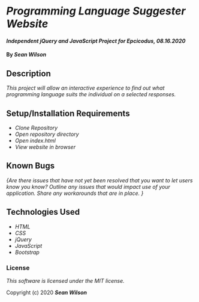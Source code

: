 # _Programming Language Suggester Website_

#### _Independent jQuery and JavaScript Project for Epcicodus, 08.16.2020_

#### By _**Sean Wilson**_

## Description

_This project will allow an interactive experience to find out what programming language suits the individual on a selected responses._

## Setup/Installation Requirements

* _Clone Repository_
* _Open repository directory_
* _Open index.html_
* _View website in browser_


## Known Bugs

_{Are there issues that have not yet been resolved that you want to let users know you know?  Outline any issues that would impact use of your application.  Share any workarounds that are in place. }_


## Technologies Used

* _HTML_
* _CSS_ 
* _jQuery_
* _JavaScript_
* _Bootstrap_

### License

*This software is licensed under the MIT license.*

Copyright (c) 2020 **_Sean Wilson_**
